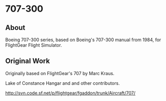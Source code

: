 # 707-300

## About
Boeing 707-300 series, based on Boeing's 707-300 manual from 1984, for FlightGear Flight Simulator.

## Original Work
Originally based on FlightGear's 707 by Marc Kraus.

Lake of Constance Hangar and and other contributors.

http://svn.code.sf.net/p/flightgear/fgaddon/trunk/Aircraft/707/

